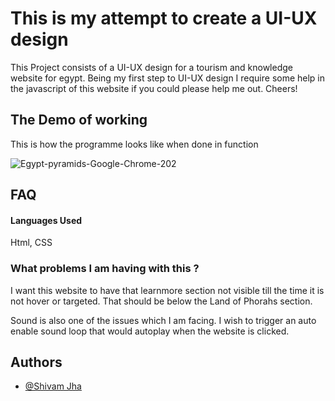 
# This is my attempt to create a UI-UX design 

This Project consists of a UI-UX design for a tourism and knowledge website for egypt. Being my first step to UI-UX design I require some help in the javascript of this website if you could please help me out. Cheers!
## The Demo of working

This is how the programme looks like when done in function

![Egypt-pyramids-Google-Chrome-202](https://user-images.githubusercontent.com/71783722/128968773-021dbadf-6e0c-4019-95dc-10ce2f94e9d4.gif)
## FAQ

#### Languages Used

Html, CSS 

### What problems I am having with this ?

I want this website to have that learnmore section not visible till the time it is not hover or targeted. That should be below the Land of Phorahs section.

Sound is also one of the issues which I am facing. I wish to trigger an auto enable sound loop that would autoplay when the website is clicked.
## Authors

- [@Shivam Jha](https://github.com/shivam-jha2712)

  